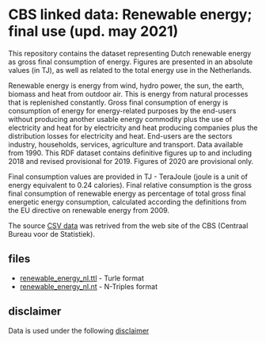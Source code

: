 # CBS linked data: Renewable energy; final use (upd. may 2021)

This repository contains the dataset representing Dutch renewable energy as gross final consumption of energy. Figures are presented in an absolute values (in TJ), as well as related to the total energy use in the Netherlands.


Renewable energy is energy from wind, hydro power, the sun, the earth, biomass and heat from outdoor air. This is energy from natural processes that is replenished constantly. Gross final consumption of energy is consumption of energy for energy-related purposes by the end-users without producing another usable energy commodity plus the use of electricity and heat for by electricity and heat producing companies plus the distribution losses for electricity and heat. End-users are the sectors industry, households, services, agriculture and transport. Data available from 1990. This RDF dataset contains definitive figures up to and including 2018 and revised provisional for 2019. Figures of 2020 are provisional only.


Final consumption values are provided in TJ - TeraJoule (joule is a unit of energy equivalent to 0.24 calories). Final relative consumption is the gross final consumption of renewable energy as percentage of total gross final energetic energy consumption, calculated according the definitions from the EU directive on renewable energy from 2009.


The source [CSV data](https://opendata.cbs.nl/statline/portal.html?_la=en&_catalog=CBS&tableId=84917ENG&_theme=1032) was retrived from the web site of the CBS (Centraal Bureau voor de Statistiek).


## files
* [renewable_energy_nl.ttl](https://github.com/KnowSyms/sbi-linked-data/blob/master/SBI_2008_upd.2019.ttl) - Turle format
* [renewable_energy_nl.nt](https://github.com/KnowSyms/sbi-linked-data/blob/master/SBI_2008_upd.2019.nt) - N-Triples format


## disclaimer

Data is used under the following [disclaimer](https://www.cbs.nl/-/media/statline/documenten/disclaimer-open-data-v-2.pdf)
